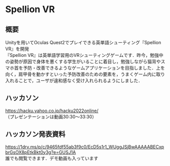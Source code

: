# Spellion VR

## 概要
Unityを用いてOculas Quest2でプレイできる英単語シューティング『Spellion VR』を開発<br>
『Spellion VR』は英単語学習用のVRシューティングゲームです．昨今，勉強中の姿勢が原因で身体を悪くする学生がいることに着目し，勉強しながら猫背やスマホ首を予防・改善できるようなゲームアプリケーションを目指しました．上を向く，肩甲骨を動かすといった予防改善のための要素を，うまくゲーム内に取り入れることで，ユーザが違和感なく受け入れられるようにしました．

## ハッカソン
https://hacku.yahoo.co.jp/hacku2022online/  
（プレゼンテーションは動画30:30～33:30）

## ハッカソン発表資料
https://1drv.ms/p/c/9465fdf55ab3f9c0/EcD5s1r1_WUggJSjBwAAAAABECxpbrGsOX8pEtkBkt0y3g?e=GUSJ1A  
誰でも閲覧できます．デモ動画も入っています
